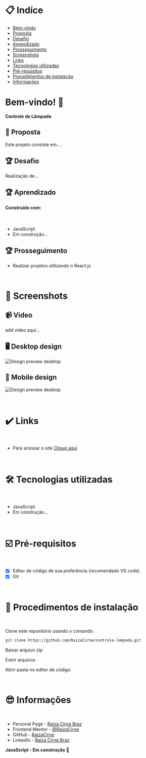 # 📋 Indíce

- [Bem-vindo](#id01)
- [Proposta](#id02)
- [Desafio](#id03)
- [Aprendizado](#id04)
- [Prosseguimento](id05)
- [Screenshots](#id06)
- [Links](#id07)
- [Tecnologias utilizadas](#id08)
- [Pré-requisitos](#id09)
- [Procedimentos de instalação](#id010)
- [Informações](#id011)

# Bem-vindo! 👋 <a name="id01"></a>

**Controle de Lâmpada**
<br />

## 🚀 Proposta <a name="id02"></a>

Este projeto consiste em....
<br />

## :trophy: Desafio <a name="#id03"></a>

Realização de...

## :trophy: Aprendizado <a name="#id04"></a>

#### Construído com:

<br />

- JavaScript
- Em construção...

## :trophy: Prosseguimento <a name="id05"></a>

- Realizar projetos utilizando o React.js

<br />

# :camera_flash: Screenshots <a name="id06"></a>

## :video_camera: Video

add video aqui...

## :desktop_computer: Desktop design

![Design preview desktop](./assets/images/lampada-desktop.jpeg)

## :iphone: Mobile design

![Design preview desktop](./assets/images/lampada-mobile.jpeg)

<br />

# :heavy_check_mark: Links <a name="id07"></a>

<br />

- Para acessar o site [Clique aqui](#)

<br />

# 🛠 Tecnologias utilizadas <a name="id08"></a>

<br />

- JavaScript
- Em construção...

<br />

# ☑️ Pré-requisitos <a name="id09"></a>

<br />

- [x] Editor de código de sua preferência (recomendado VS code)
- [x] Git

<br />

# 📝 Procedimentos de instalação <a name="id010"></a>

<br />

Clone este repositório usando o comando:

```bash
git clone https://github.com/RaizaCirne/controle-lampada.git
```

Baixar arquivo zip

Extrir arquivos

Abrir pasta no editor de código.

<br />

# :sunglasses: Informações <a name="id011"></a>

<br />

- Personal Page - [Raíza Cirne Braz](#)
- Frontend Mentor - [@RaizaCirne](https://www.frontendmentor.io/profile/RaizaCirne)
- GitHub - [RaizaCirne](https://github.com/RaizaCirne)
- LinkedIn - [Raíza Cirne Braz](https://www.linkedin.com/in/ra%C3%ADzacirne/)

**JavaScript - Em construção** 🚀

